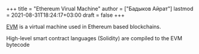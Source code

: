 +++
title = "Ethereum Virual Machine"
author = ["Бадыков Айрат"]
lastmod = 2021-08-31T18:24:17+03:00
draft = false
+++

[EVM](https://ethereum.org/en/developers/docs/evm/) is a virtual machine used in Ethereum based blockchains.

High-level smart contract languages (Solidity) are compiled to the EVM bytecode
